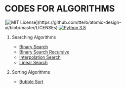 # CODES FOR ALGORITHMS

[![MIT License](https://img.shields.io/apm/l/atomic-design-ui.svg?)](https://github.com/tterb/atomic-design-ui/blob/master/LICENSEs)
[![Python 3.8](https://img.shields.io/badge/python-3.7-blue.svg)](https://www.python.org/downloads/release/python-370/)

1. Searching Algorithms
    * [Binary Search](./search_algorithms/binary_search.py) 
    * [Binary Search Recursive](./search_algorithms/binary_search_recursive.py)
    * [Interpolation Search](./search_algorithms/interpolation_search.py)
    * [Linear Search](./search_algorithms/linear_search.py) 

2. Sorting Algorithms
    * [Bubble Sort](./sorting_algorithms/bubble_sorty.py)